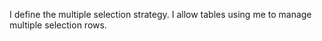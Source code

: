I define the multiple selection strategy. 
I allow tables using me to manage multiple selection rows.
